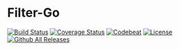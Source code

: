 # Filter-Go

[![Build Status](https://travis-ci.org/wincam/go-filter.svg?branch=master)](https://travis-ci.org/wincam/go-filter)
[![Coverage Status](https://coveralls.io/repos/github/wincam/go-filter/badge.svg)](https://coveralls.io/github/wincam/go-filter)
[![Codebeat](https://codebeat.co/badges/3cb22a72-a7e8-466c-aff3-60bc275f4162)](https://codebeat.co/projects/github-com-wincam-go-filter-master)
[![License](https://img.shields.io/github/license/wincam/go-filter.svg)]()
[![Github All Releases](https://img.shields.io/github/downloads/wincam/go-filter/total.svg)](https://github.com/wincam/go-filter/releases)
